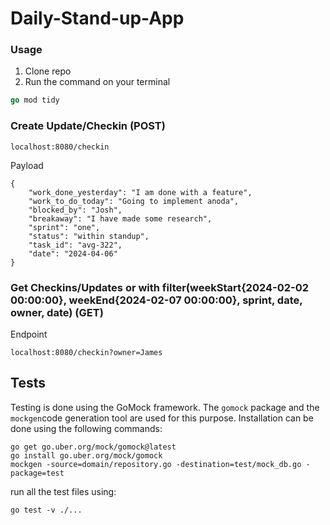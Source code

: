 # Daily-Stand-up-App

### Usage

1. Clone repo
2. Run the command on your terminal
```go
go mod tidy
``` 

### Create Update/Checkin (POST)

```
localhost:8080/checkin
```
Payload
```
{
    "work_done_yesterday": "I am done with a feature",
    "work_to_do_today": "Going to implement anoda",
    "blocked_by": "Josh",
    "breakaway": "I have made some research",
    "sprint": "one",
    "status": "within standup",
    "task_id": "avg-322",
    "date": "2024-04-06"
}
```

### Get Checkins/Updates or with filter(weekStart{2024-02-02 00:00:00}, weekEnd{2024-02-07 00:00:00}, sprint, date, owner, date) (GET)
Endpoint
```
localhost:8080/checkin?owner=James
```

## Tests
Testing is done using the GoMock framework. The ``gomock`` package and the ``mockgen``code generation tool are used for this purpose.
Installation can be done using the following commands:
```
go get go.uber.org/mock/gomock@latest
go install go.uber.org/mock/gomock
mockgen -source=domain/repository.go -destination=test/mock_db.go -package=test
```
run all the test files using:
```testing
go test -v ./...
```